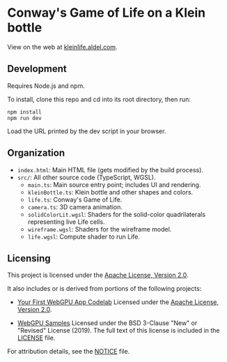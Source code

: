 # Conway's Game of Life on a Klein bottle

View on the web at [kleinlife.aldel.com](https://kleinlife.aldel.com).

## Development

Requires Node.js and npm.

To install, clone this repo and cd into its root directory, then run:

```
npm install
npm run dev
```

Load the URL printed by the dev script in your browser.

## Organization

* `index.html`: Main HTML file (gets modified by the build process).
* `src/`: All other source code (TypeScript, WGSL).
    * `main.ts`: Main source entry point; includes UI and rendering.
    * `kleinBottle.ts`: Klein bottle and other shapes and colors.
    * `life.ts`: Conway's Game of Life.
    * `camera.ts`: 3D camera animation.
    * `solidColorLit.wgsl`: Shaders for the solid-color quadrilaterals representing live Life cells.
    * `wireframe.wgsl`: Shaders for the wireframe model.
    * `life.wgsl`: Compute shader to run Life.

## Licensing

This project is licensed under the [Apache License, Version 2.0](LICENSE).

It also includes or is derived from portions of the following projects:

- [Your First WebGPU App Codelab](https://github.com/GoogleChromeLabs/your-first-webgpu-app-codelab)
  Licensed under the [Apache License, Version 2.0](http://www.apache.org/licenses/LICENSE-2.0).

- [WebGPU Samples](https://github.com/webgpu/webgpu-samples)
  Licensed under the BSD 3-Clause "New" or "Revised" License (2019).
  The full text of this license is included in the [LICENSE](LICENSE) file.

For attribution details, see the [NOTICE](NOTICE) file.
